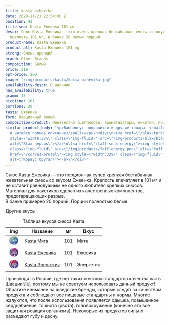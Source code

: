 ```yaml
---
title: kasta-ezhevika
date: 2020-11-21 22:54:00 Z
position: 42
title-seo: Kasta Ежевика 101 мг
descr: Снюс Kasta Ежевика — это очень крепкая безтабачная смесь со вкусом Ежевика.
  Крепость 101 мг, в банке 20 белых порций.
product-name: Kasta Ежевика
product-alt: Kasta Ежевика 101 mg
strong: Очень крепкий
brand: Other Brands
composition: Белый
price: 210
opt-price: 200
image: "/img/products/kasta/kasta-ezhevika.jpg"
availability-descr: В наличии
has_availability: true
gramm: 13
nicotine: 101
portions: 20
taste: Ежевика
form: Порционный белый
composition-product: Неизвестно (целлюлоза, ароматизаторы, никотин, пищевые добавки)
similar-product_body: "<p>Вам могут понравится и другие товары. <small>Жмите на картинки
  и читайте полное описание</small></p>\n<div>\n\t<a href=\"/blax-turbo-peach\"><img
  style=\"width:32%\" class=\"img-fluid\" src=\"/img/products/blax/blax-turbo-peach.png\"
  alt=\"Blax персик\"></a>\n\t<a href=\"/faff-snus-energy\"><img style=\"width:32%\"
  class=\"img-fluid\" src=\"/img/products/faff-energy.png\" alt=\"faff energy\"></a>\n\t<a
  href=\"/corvus-brutal\"><img style=\"width:32%\" class=\"img-fluid\" src=\"/img/products/corvus-brutal-snus.jpg\"
  alt=\"Корвус брутал\"></a>\n</div>"
---
```


Снюс Kasta Ежевика — это порционная супер крепкая бестабачная жевательная смесь со вкусом Ежевика. Крепость впечатляет в 101 мг и не оставит равнодушным не одного любителя крепких снюсов. Материал для пакетиков сделан из качественных компонентов, предотвращающих разрыв.<br>
В банке примерно 20 порций. Порции полностью белые.

Другие вкусы:
<table class="table table-sm">
	<caption>Таблица вкусов снюса Kasta</caption>
	<thead>
		<tr>
			<th scope="col">img</th>
			<th scope="col">Название</th>
			<th scope="col">мг</th>
			<th scope="col">Вкус</th>
		</tr>
	</thead>
	<tbody>
		<tr>
			<td><a href="/kasta-mint"><img style="width: 40px" src="/img/products/kasta/kasta-mint.jpg" alt="kasta mint"></a></td>
			<td><a href="/kasta-mint">Kasta Мята</a></td>
			<td>101</td>
			<td>Мята</td>
		</tr>
		<tr>
			<td><a href="/kasta-ezhevika"><img style="width: 40px" src="/img/products/kasta/kasta-ezhevika.jpg" alt="kasta ezhevika"></a></td>
			<td><a href="/kasta-ezhevika">Kasta Ежевика</a></td>
			<td>101</td>
			<td>Ежевика</td>
		</tr>
		<tr>
			<td><a href="/kasta-ehnergetik"><img style="width: 40px" src="/img/products/kasta/kasta-ehnergetik.jpg" alt="kasta ehnergetik"></a></td>
			<td><a href="/kasta-ehnergetik">Kasta Энергетик</a></td>
			<td>101</td>
			<td>Энергетик</td>
		</tr>
	</tbody>
</table>

Производят в России, где нет таких жестких стандартов качества как в Швеции🇸🇪, поэтому мы не советуем использовать данный продукт! Обратите внимание на шведские бренды, которые следят за качеством продукта и соблюдают все пищевые стандартны и нормы. Многие жалуются, что после использования появляется одышка, повышенное сердцебиение, тошнота (рвота), головокружение (конечно это все защитная реакция организма). Некоторые из продуктов сильно разъедают губу и десну.